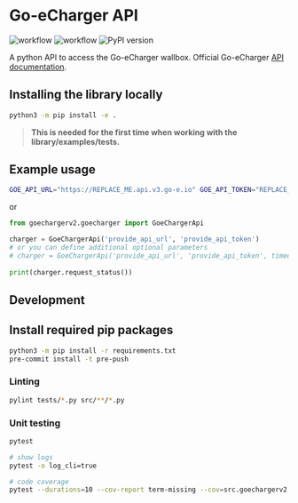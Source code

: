 # Go-eCharger API

![workflow](https://github.com/openkfw/smartenergy.goecharger-api/actions/workflows/python-ci.yml/badge.svg)
![workflow](https://github.com/openkfw/smartenergy.goecharger-api/actions/workflows/python-publish.yml/badge.svg)
![PyPI version](https://badge.fury.io/py/smart-energy.goecharger-api.svg)

A python API to access the Go-eCharger wallbox. Official Go-eCharger [API documentation](https://github.com/goecharger/go-eCharger-API-v2).

## Installing the library locally

```bash
python3 -m pip install -e .
```

> __This is needed for the first time when working with the library/examples/tests.__

## Example usage

```bash
GOE_API_URL="https://REPLACE_ME.api.v3.go-e.io" GOE_API_TOKEN="REPLACE_ME" python3 examples/simple.py
```

or

```python
from goechargerv2.goecharger import GoeChargerApi

charger = GoeChargerApi('provide_api_url', 'provide_api_token')
# or you can define additional optional parameters
# charger = GoeChargerApi('provide_api_url', 'provide_api_token', timeout=10, wait=True)
 
print(charger.request_status())
```

## Development

## Install required pip packages

```bash
python3 -m pip install -r requirements.txt
pre-commit install -t pre-push
```

### Linting

```bash
pylint tests/*.py src/**/*.py
```

### Unit testing

```bash
pytest

# show logs
pytest -o log_cli=true

# code coverage
pytest --durations=10 --cov-report term-missing --cov=src.goechargerv2 tests
```
